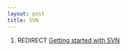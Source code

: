 ```yaml
---
layout: post 
title: SVN
---
```


1.  REDIRECT [Getting started with
    SVN](Getting_started_with_SVN "wikilink")
